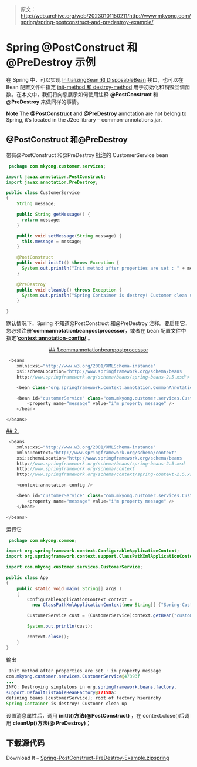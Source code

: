 > 原文：<http://web.archive.org/web/20230101150211/http://www.mkyong.com/spring/spring-postconstruct-and-predestroy-example/>

# Spring @PostConstruct 和@PreDestroy 示例

在 Spring 中，可以实现 [InitializingBean 和 DisposableBean](http://web.archive.org/web/20190309050208/http://www.mkyong.com/spring/spring-initializingbean-and-disposablebean-example/) 接口，也可以在 Bean 配置文件中指定 [init-method 和 destroy-method](http://web.archive.org/web/20190309050208/http://www.mkyong.com/spring/spring-init-method-and-destroy-method-example/) 用于初始化和销毁回调函数。在本文中，我们将向您展示如何使用注释 **@PostConstruct** 和 **@PreDestroy** 来做同样的事情。

**Note**
The **@PostConstruct** and **@PreDestroy** annotation are not belong to Spring, it’s located in the J2ee library – common-annotations.jar.

## @PostConstruct 和@PreDestroy

带有@PostConstruct 和@PreDestroy 批注的 CustomerService bean

```java
 package com.mkyong.customer.services;

import javax.annotation.PostConstruct;
import javax.annotation.PreDestroy;

public class CustomerService
{
	String message;

	public String getMessage() {
	  return message;
	}

	public void setMessage(String message) {
	  this.message = message;
	}

	@PostConstruct
	public void initIt() throws Exception {
	  System.out.println("Init method after properties are set : " + message);
	}

	@PreDestroy
	public void cleanUp() throws Exception {
	  System.out.println("Spring Container is destroy! Customer clean up");
	}

} 
```

默认情况下，Spring 不知道@PostConstruct 和@PreDestroy 注释。要启用它，您必须注册'**commannotationbeanpostprocessor**，或者在 bean 配置文件中指定'**<context:annotation-config/>**'。

 <ins class="adsbygoogle" style="display:block; text-align:center;" data-ad-format="fluid" data-ad-layout="in-article" data-ad-client="ca-pub-2836379775501347" data-ad-slot="6894224149">## 1.commannotationbeanpostprocessor

```java
 <beans 
	xmlns:xsi="http://www.w3.org/2001/XMLSchema-instance"
	xsi:schemaLocation="http://www.springframework.org/schema/beans
	http://www.springframework.org/schema/beans/spring-beans-2.5.xsd">

	<bean class="org.springframework.context.annotation.CommonAnnotationBeanPostProcessor" />

	<bean id="customerService" class="com.mkyong.customer.services.CustomerService">
		<property name="message" value="i'm property message" />
	</bean>

</beans> 
```

 <ins class="adsbygoogle" style="display:block" data-ad-client="ca-pub-2836379775501347" data-ad-slot="8821506761" data-ad-format="auto" data-ad-region="mkyongregion">## 2.

```java
 <beans 
	xmlns:xsi="http://www.w3.org/2001/XMLSchema-instance"
	xmlns:context="http://www.springframework.org/schema/context"
	xsi:schemaLocation="http://www.springframework.org/schema/beans
	http://www.springframework.org/schema/beans/spring-beans-2.5.xsd
	http://www.springframework.org/schema/context
	http://www.springframework.org/schema/context/spring-context-2.5.xsd">

	<context:annotation-config />

	<bean id="customerService" class="com.mkyong.customer.services.CustomerService">
		<property name="message" value="i'm property message" />
	</bean>

</beans> 
```

运行它

```java
 package com.mkyong.common;

import org.springframework.context.ConfigurableApplicationContext;
import org.springframework.context.support.ClassPathXmlApplicationContext;

import com.mkyong.customer.services.CustomerService;

public class App 
{
    public static void main( String[] args )
    {
    	ConfigurableApplicationContext context = 
    	  new ClassPathXmlApplicationContext(new String[] {"Spring-Customer.xml"});

    	CustomerService cust = (CustomerService)context.getBean("customerService");

    	System.out.println(cust);

    	context.close();
    }
} 
```

输出

```java
 Init method after properties are set : im property message
com.mkyong.customer.services.CustomerService@47393f
...
INFO: Destroying singletons in org.springframework.beans.factory.
support.DefaultListableBeanFactory@77158a: 
defining beans [customerService]; root of factory hierarchy
Spring Container is destroy! Customer clean up 
```

设置消息属性后，调用 **initIt()方法(@PostConstruct)** ，在 context.close()后调用 **cleanUp()方法(@ PreDestroy)**；

## 下载源代码

Download It – [Spring-PostConstruct-PreDestroy-Example.zip](http://web.archive.org/web/20190309050208/http://www.mkyong.com/wp-content/uploads/2010/03/Spring-PostConstruct-PreDestroy-Example.zip)[spring](http://web.archive.org/web/20190309050208/http://www.mkyong.com/tag/spring/)







